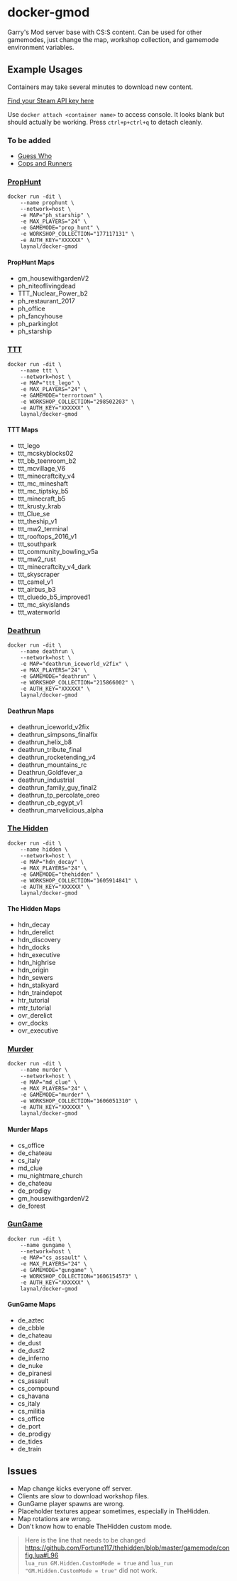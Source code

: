 # docker-gmod
Garry's Mod server base with CS:S content. Can be used for other gamemodes, just change the map, workshop collection, and gamemode environment variables.

## Example Usages
Containers may take several minutes to download new content.

[Find your Steam API key here](https://steamcommunity.com/dev/apikey)

Use `docker attach <container name>` to access console. It looks blank but should actually be working. Press `ctrl+p+ctrl+q` to detach cleanly.

### To be added
* [Guess Who](https://steamcommunity.com/sharedfiles/filedetails/?id=480998235)
* [Cops and Runners](https://steamcommunity.com/sharedfiles/filedetails/?id=277013349&searchtext=)

### [PropHunt](https://steamcommunity.com/sharedfiles/filedetails/?id=177117131)
```
docker run -dit \
	--name prophunt \
	--network=host \
	-e MAP="ph_starship" \
	-e MAX_PLAYERS="24" \
	-e GAMEMODE="prop_hunt" \
	-e WORKSHOP_COLLECTION="177117131" \
	-e AUTH_KEY="XXXXXX" \
	laynal/docker-gmod
```
#### PropHunt Maps
* gm_housewithgardenV2
* ph_niteoflivingdead
* TTT_Nuclear_Power_b2
* ph_restaurant_2017
* ph_office
* ph_fancyhouse
* ph_parkinglot
* ph_starship

### [TTT](https://steamcommunity.com/sharedfiles/filedetails/?id=298502203)
```
docker run -dit \
	--name ttt \
	--network=host \
	-e MAP="ttt_lego" \
	-e MAX_PLAYERS="24" \
	-e GAMEMODE="terrortown" \
	-e WORKSHOP_COLLECTION="298502203" \
	-e AUTH_KEY="XXXXXX" \
	laynal/docker-gmod
```
#### TTT Maps
* ttt_lego
* ttt_mcskyblocks02
* ttt_bb_teenroom_b2
* ttt_mcvillage_V6
* ttt_minecraftcity_v4
* ttt_mc_mineshaft
* ttt_mc_tiptsky_b5
* ttt_minecraft_b5
* ttt_krusty_krab
* ttt_Clue_se
* ttt_theship_v1
* ttt_mw2_terminal
* ttt_rooftops_2016_v1
* ttt_southpark
* ttt_community_bowling_v5a
* ttt_mw2_rust
* ttt_minecraftcity_v4_dark
* ttt_skyscraper
* ttt_camel_v1
* ttt_airbus_b3
* ttt_cluedo_b5_improved1
* ttt_mc_skyislands
* ttt_waterworld

### [Deathrun](https://steamcommunity.com/sharedfiles/filedetails/?id=215866002)
```
docker run -dit \
	--name deathrun \
	--network=host \
	-e MAP="deathrun_iceworld_v2fix" \
	-e MAX_PLAYERS="24" \
	-e GAMEMODE="deathrun" \
	-e WORKSHOP_COLLECTION="215866002" \
	-e AUTH_KEY="XXXXXX" \
	laynal/docker-gmod
```
#### Deathrun Maps
* deathrun_iceworld_v2fix
* deathrun_simpsons_finalfix
* deathrun_helix_b8
* deathrun_tribute_final
* deathrun_rocketending_v4
* deathrun_mountains_rc
* Deathrun_Goldfever_a
* deathrun_industrial
* deathrun_family_guy_final2
* deathrun_tp_percolate_oreo
* deathrun_cb_egypt_v1
* deathrun_marvelicious_alpha

### [The Hidden](https://steamcommunity.com/sharedfiles/filedetails/?id=1605914841)
```
docker run -dit \
	--name hidden \
	--network=host \
	-e MAP="hdn_decay" \
	-e MAX_PLAYERS="24" \
	-e GAMEMODE="thehidden" \
	-e WORKSHOP_COLLECTION="1605914841" \
	-e AUTH_KEY="XXXXXX" \
	laynal/docker-gmod
```
#### The Hidden Maps
* hdn_decay
* hdn_derelict
* hdn_discovery
* hdn_docks
* hdn_executive
* hdn_highrise
* hdn_origin
* hdn_sewers
* hdn_stalkyard
* hdn_traindepot
* htr_tutorial
* mtr_tutorial
* ovr_derelict
* ovr_docks
* ovr_executive

### [Murder](https://steamcommunity.com/sharedfiles/filedetails/?id=1606051310)
```
docker run -dit \
	--name murder \
	--network=host \
	-e MAP="md_clue" \
	-e MAX_PLAYERS="24" \
	-e GAMEMODE="murder" \
	-e WORKSHOP_COLLECTION="1606051310" \
	-e AUTH_KEY="XXXXXX" \
	laynal/docker-gmod
```
#### Murder Maps
* cs_office
* de_chateau
* cs_italy
* md_clue
* mu_nightmare_church
* de_chateau
* de_prodigy
* gm_housewithgardenV2
* de_forest

### [GunGame](https://steamcommunity.com/sharedfiles/filedetails/?id=1606154573)
```
docker run -dit \
	--name gungame \
	--network=host \
	-e MAP="cs_assault" \
	-e MAX_PLAYERS="24" \
	-e GAMEMODE="gungame" \
	-e WORKSHOP_COLLECTION="1606154573" \
	-e AUTH_KEY="XXXXXX" \
	laynal/docker-gmod
```
#### GunGame Maps
* de_aztec
* de_cbble
* de_chateau
* de_dust
* de_dust2
* de_inferno
* de_nuke
* de_piranesi
* cs_assault
* cs_compound
* cs_havana
* cs_italy
* cs_militia
* cs_office
* de_port
* de_prodigy
* de_tides
* de_train

## Issues
* Map change kicks everyone off server.
* Clients are slow to download workshop files.
* GunGame player spawns are wrong.
* Placeholder textures appear sometimes, especially in TheHidden.
* Map rotations are wrong.
* Don't know how to enable TheHidden custom mode.
> Here is the line that needs to be changed
> https://github.com/Fortune117/thehidden/blob/master/gamemode/config.lua#L96  
> `lua_run GM.Hidden.CustomMode = true` and `lua_run "GM.Hidden.CustomMode = true"` did not work.
